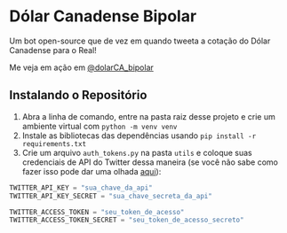 # Dólar Canadense Bipolar

Um bot open-source que de vez em quando tweeta a cotação do Dólar Canadense para o Real!

Me veja em ação em [@dolarCA_bipolar](https://twitter.com/dolarCA_bipolar)

## Instalando o Repositório

1. Abra a linha de comando, entre na pasta raiz desse projeto e crie um ambiente virtual com `python -m venv venv`
2. Instale as bibliotecas das dependências usando `pip install -r requirements.txt`
3. Crie um arquivo `auth_tokens.py` na pasta `utils` e coloque suas credenciais de API do Twitter dessa maneira (se você não sabe como fazer isso pode dar uma olhada [aqui](https://realpython.com/twitter-bot-python-tweepy/#creating-twitter-api-authentication-credentials)):

```python
TWITTER_API_KEY = "sua_chave_da_api"
TWITTER_API_KEY_SECRET = "sua_chave_secreta_da_api"

TWITTER_ACCESS_TOKEN = "seu_token_de_acesso"
TWITTER_ACCESS_TOKEN_SECRET = "seu_token_de_acesso_secreto"
```